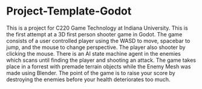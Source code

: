 # Project-Template-Godot

This is a project for C220 Game Technology at Indiana University. This is the first attempt at a 3D first person shooter game in Godot. The game consists of a user controlled player using the WASD to move, spacebar to jump, and the mouse to change perspective. The player also shooter by clicking the mouse. There is an AI state machine agent in the enemies which scans until finding the player and shooting an attack. The game takes place in a forrest with premade terrain objects while the Enemy Mesh was made using Blender. The point of the game is to raise your score by destroying the enemies before your health deteriorates too much. 
